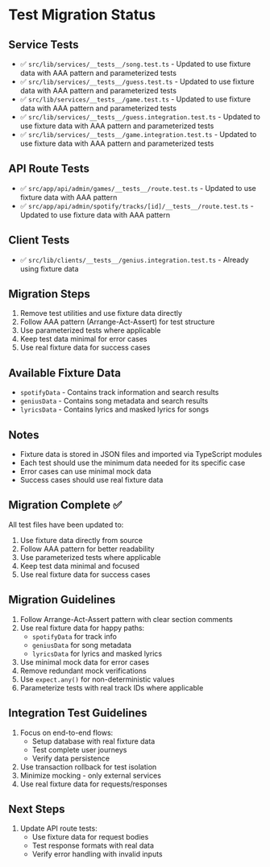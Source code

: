 # Test Migration Status

## Service Tests
- ✅ `src/lib/services/__tests__/song.test.ts` - Updated to use fixture data with AAA pattern and parameterized tests
- ✅ `src/lib/services/__tests__/guess.test.ts` - Updated to use fixture data with AAA pattern and parameterized tests
- ✅ `src/lib/services/__tests__/game.test.ts` - Updated to use fixture data with AAA pattern and parameterized tests
- ✅ `src/lib/services/__tests__/guess.integration.test.ts` - Updated to use fixture data with AAA pattern and parameterized tests
- ✅ `src/lib/services/__tests__/game.integration.test.ts` - Updated to use fixture data with AAA pattern and parameterized tests

## API Route Tests
- ✅ `src/app/api/admin/games/__tests__/route.test.ts` - Updated to use fixture data with AAA pattern
- ✅ `src/app/api/admin/spotify/tracks/[id]/__tests__/route.test.ts` - Updated to use fixture data with AAA pattern

## Client Tests
- ✅ `src/lib/clients/__tests__/genius.integration.test.ts` - Already using fixture data

## Migration Steps
1. Remove test utilities and use fixture data directly
2. Follow AAA pattern (Arrange-Act-Assert) for test structure
3. Use parameterized tests where applicable
4. Keep test data minimal for error cases
5. Use real fixture data for success cases

## Available Fixture Data
- `spotifyData` - Contains track information and search results
- `geniusData` - Contains song metadata and search results
- `lyricsData` - Contains lyrics and masked lyrics for songs

## Notes
- Fixture data is stored in JSON files and imported via TypeScript modules
- Each test should use the minimum data needed for its specific case
- Error cases can use minimal mock data
- Success cases should use real fixture data

## Migration Complete ✅
All test files have been updated to:
1. Use fixture data directly from source
2. Follow AAA pattern for better readability
3. Use parameterized tests where applicable
4. Keep test data minimal and focused
5. Use real fixture data for success cases

## Migration Guidelines
1. Follow Arrange-Act-Assert pattern with clear section comments
2. Use real fixture data for happy paths:
   - `spotifyData` for track info
   - `geniusData` for song metadata
   - `lyricsData` for lyrics and masked lyrics
3. Use minimal mock data for error cases
4. Remove redundant mock verifications
5. Use `expect.any()` for non-deterministic values
6. Parameterize tests with real track IDs where applicable

## Integration Test Guidelines
1. Focus on end-to-end flows:
   - Setup database with real fixture data
   - Test complete user journeys
   - Verify data persistence
2. Use transaction rollback for test isolation
3. Minimize mocking - only external services
4. Use real fixture data for requests/responses

## Next Steps
1. Update API route tests:
   - Use fixture data for request bodies
   - Test response formats with real data
   - Verify error handling with invalid inputs 